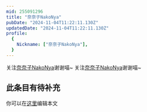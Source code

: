 ```yaml
---
mid: 255091296
title: "奈奈子NakoNya"
pubDate: "2024-11-04T11:22:11.130Z"
updatedDate: "2024-11-04T11:22:11.130Z"
profile:
  {
    Nickname: ["奈奈子NakoNya"],
  }
---
```


关注[奈奈子NakoNya](https://space.bilibili.com/255091296)谢谢喵~ 关注[奈奈子NakoNya](https://space.bilibili.com/255091296)谢谢喵~

## 此条目有待补充
你可以在[这里](https://github.com/Yuhanawa/VTuber.ICU/edit/master/src/content/v/奈奈子NakoNya/index.md)编辑本文
